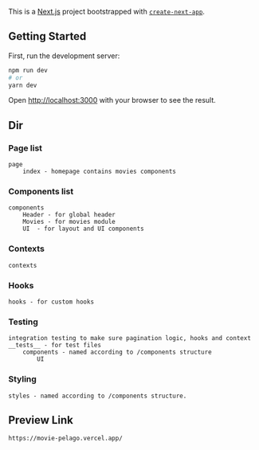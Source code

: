 This is a [Next.js](https://nextjs.org/) project bootstrapped with [`create-next-app`](https://github.com/vercel/next.js/tree/canary/packages/create-next-app).

## Getting Started

First, run the development server:

```bash
npm run dev
# or
yarn dev
```

Open [http://localhost:3000](http://localhost:3000) with your browser to see the result.

## Dir

### Page list

    page
        index - homepage contains movies components

### Components list

    components 
        Header - for global header
        Movies - for movies module
        UI  - for layout and UI components

### Contexts

    contexts

### Hooks

    hooks - for custom hooks
### Testing
    integration testing to make sure pagination logic, hooks and context
    __tests__ - for test files
        components - named according to /components structure
            UI

### Styling
    styles - named according to /components structure.


## Preview Link

    https://movie-pelago.vercel.app/
